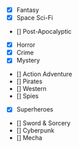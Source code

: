 - [X] Fantasy
- [X] Space Sci-Fi
- [] Post-Apocalyptic
- [X] Horror
- [X] Crime
- [X] Mystery
- [] Action Adventure
- [] Pirates
- [] Western
- [] Spies
- [X] Superheroes
- [] Sword & Sorcery
- [] Cyberpunk
- [] Mecha